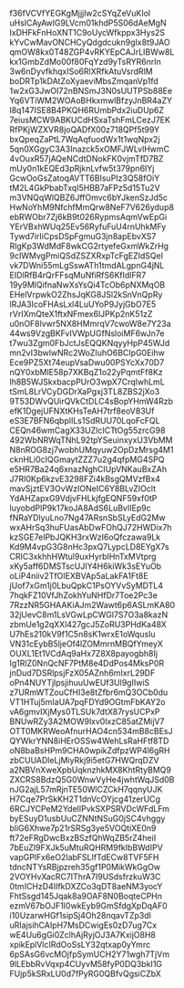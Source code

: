 f36fVCVfYEGKgMjjjlw2cSYqZeVuKIol
uHsICAyAwlG9LVcm01khdP5S06dAeMgN
IxDHFkFnHoXNT1C9oUycWfkppx3Hys2S
kYvCwMavONCHCyQdgdcukn9gIx8t9JAO
qmOW8kx0T48ZGP4vRKYEpCAJrLIBWw8L
kx1GmbZdMo00f80FqYzd9yTsRYR6nrIn
3w6nDyvfkhqxISo6RlXRfkAtuVsrdRlM
boDRTp1kDAtZoXyaeviMbsZmqanVp1fd
1w2xG3JwOI72nBNSmJ3N0sUUTPSb88Ee
Yq6VTiWM2WOAoBHkxmwlBfzyJnBR4aZY
l8q147ISE8B4PKQH6RUmbPdx2iuDUp6Z
7eiusMCW9ABKUCdHSxaTshFmLCezJ7EK
RfPKjWZXVR8joQADfX00z718QPf5t99Y
bxQpeqZaPtL7WqAqfuodWx1t1wqNpx2j
5qn0XGgyC3A3Inazck5xOMFJWLvlHwmC
4vOuxR57jAQeNCdtDNokFK0vjmTfD7BZ
mUy0n1kEQEd3pRjknLvfw5t379pn6IYj
GcwOoGsZatoqAVTT6BIsuPIz3Q58fOiY
tM2L4GkPbabTxqI5HBB7aFPz5d15Tu2V
m3VNQqWlQBZ6JffOmvc6bYJkenSzJd5c
HwNoYhM9NfchfMmQrw8NeF7V626ydup8
ebRWObr7Zj6kB9t026RypmsAqmVwEpGi
YErVBxhWUq25Ev56RyfuFuU4rnUhkMFy
Tywd7irIiCpsDSpFgmuG3jn8apEbvXS7
RlgKp3WdMdF8wkCG2rtyefeGxmWkZrHg
9cIWMvgPmiQSdZSZXRxpTcFgEZIdSQel
vk7DWni55mLgSswATh1tmdALgpnG4jNL
EIDlRfB4rQrFFsqMuNfiRfS6KfIdlFR7
19y9MlQifnaNwXsYsQi4TcOb6pNXMqOB
EHelVrpwkO2ZhsJqKG8JSl2kSnVnQpRy
lRJA3IcoFHAsLxl4LuUYoP9JyjGbO7E5
rVrIXmQteX1ftxNFmex6lJPKp2nK51zZ
u0nOF8lvwr5NX8HMmrqV7cwoW8e7Y23a
44ws9VzgBKFvIVWpUGfNsloiMF6wJn7e
t7wu3Zgm0FbJctJsEQQKNqyyHpP45WJd
mn2vI3bwlwNRc2WoZIuhO6BCIpG0Eihw
Ece9PZ5Xt74eupVsaDwu00PSYcXx70D7
nQY0xbMlE58p7XKBqZ1o22yPqmtFf8Kz
lh8B5WJSkxbacpPUrO3wpX7CrqlwhLmL
tSmL8LrVCyDGDrXaPgxj3TL8ZBS2jXo3
9T53DWvQUirQVkCtDLC4sBopYHmW4Rzb
efK1DgejUFNXtKHsTeAH7trf8eoV83Uf
eS3E7BFN6qbplILs1SdRUU70LqoFcFQL
CEQn46wmCagX33UZlcICTtOg55zrcG98
492WbNRWqTNhL92tpYSeuinxyxU3VbMM
N8nROG8zj7wobhUMqyuw2OpDzMrsg4M1
cknHLi0cIQGmaytZZZ7u2g4qfpMG4SPQ
e5HR7Ba24q6xnazNghCIUpVNKauBxZAh
J7RI0Kp6kzvE3298FZi4kBsgQMVzfBx4
mavSjztEV3OvWzIONeIC6Y8BLvZIOclt
YdAHZapxG9VdjvFHLkjfgEQNF59xf0tP
luyobdPlP9k17koJA8AdS6LuBvIIEp9c
fNRaYDlyuLno7Ng47ARsnSbSLyEdG2Mw
wxAHrSq3huFUasAbDwFOhQJ72HWDix7h
kzSGE7eIPbJQKH3rxWzI6oQfczawa9Lk
Kd9M4vpG3G8nHc3pxQ7LypcLD8EYgX7s
CRIC3xkhhHWtul9uxHyrbIHnTxMVtprg
xKy5aff6DMSTscUJIY4H6kiWk3sEYuOb
oLiP4niiv2TfOIEXBVAp5aLakFA1Ft8E
jUof7xGm1j0LbuQpkC1PsOYVvSyMDTL4
7hqkFZ10VfJhZokhYuNHfDr7Toe2Pc3e
7RzzNR5GHAAKiAJm2Wawt6p6ASLmKA80
32jUevC8m1LsVGwLpCWGl7S7O3a8kazN
zbmUe1g2qXXl427gcJ5ZoRU3PHdKa48X
U7hEs210kV9f1C5n8sK1wrxE1oWqusIu
VN31cEybB5ljeOf4lZOMmrnMBQfYmeyX
OUXL1Et1VCdAq9aHx7Z8X8payogbh8Ij
Ig1RlZ0NnQcNF7PtM8e4DdPos4MksP0R
jnDud7DSRlpsjFzX05AZnh6mIxrL29DF
oPn4NUYTjlpsjihuuUwEUf3Ul9gIIwiS
z7URmWTZouCfHI3e8tZfbr6mQ3OCb0du
VT1HTuj5mIaUA7pqFDYd9OGtmFbKAY2o
vA6gmvIXjMys0TLSUk7dtX87rysUCPxP
BNUwRZy3A2MOW9lxv0lxzC85atZMijV7
OTT0MKRWeoAfnurHAO4cn534mB8cBEsJ
QYWkrYNN8iHErOSSw4WehLsRaHFtf8TD
oN8baBsHPm9CHA0wpikZdfpzWP4l6gRH
zbCUUADleLjMiyRkj9i5etG7HWQrqDZV
a2NBVnXweXpbUqknzhkMX8KhtRtyBMQ9
ZXCRS8BdzQ5G0WnwVyHe4jwhtWqJSd0B
nJG2ajL57mRjnTE50WlCZCkH7qqnyUJK
H7Cqe7PrSkKH2T1dnVcOYjcg41zerUCg
6RCJYCPeM2YdeIlPvkSXPSRVDcWFdLFm
byESuyD1usbUuCZNNtNSuG0jSC4vhggy
bliG6Xhwe7p21rSRSg3ye5VOQtiXE0n9
ft72eFRgDwcBxzBSzfQhWqZB5rZ4heiI
7bEuZI9FXJk5uMtuRQHRM9fkIbBWdIPV
vapGPlFx6eO2labFSLIfTdECw8TVF5FH
tdncNTYsRBjpzreh35gf1P0MikWkGgOw
2VOYHvXacRC7IThrA7I9USdsfrzkuW3C
0tmICHzD4IIfkDXZCo3qDT8aeNM3yocY
FhtSsgd145Jqak8a9OAF8N0BoqteCPHn
ezmV67bOJF1I0wkEyb9GmSfdgXpDqAF0
i10UzarwHGf1sipSj4Oh28nqavTZp3dl
uRIajsihCAIpH7MsDCwigEs0zD7ug7Cx
wE4Uu6gGi0ZclhAjRyjOJ3A7KxijO8H8
xpikEplVlcIRdOoSsLY32qtxap0yYmrc
6pSAsG6vcMOjfpSymUCH2Y71wgh7TjVm
9lLEbbRvVqxp4CUyvM58fyP0DQ3bkI1G
FUjp5kSRxLU0d7fPyRG0QBfvQgsiCZbX

